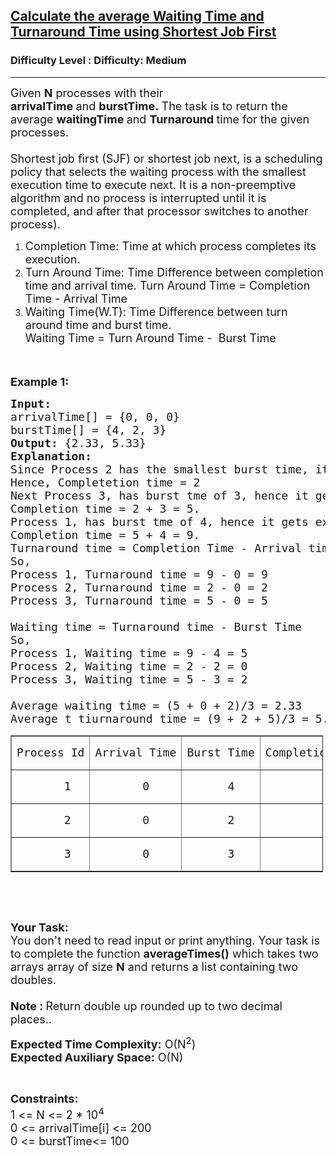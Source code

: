 <h2><a href="https://www.geeksforgeeks.org/problems/calculate-the-average-waiting-time-and-turnaround-time-using-shortest-job-first/1?page=3&difficulty=Medium&status=unsolved,attempted&sprint=94ade6723438d94ecf0c00c3937dad55&sortBy=accuracy">Calculate the average Waiting Time and Turnaround Time using Shortest Job First</a></h2><h3>Difficulty Level : Difficulty: Medium</h3><hr><div class="problems_problem_content__Xm_eO"><p><span style="font-size:18px">Given <strong>N</strong>&nbsp;processes with their <strong>arrivalTime&nbsp;</strong>and&nbsp;<strong>burstTime.&nbsp;</strong>The task is to return&nbsp;the average&nbsp;<strong>waitingTime&nbsp;</strong>and&nbsp;<strong>Turnaround&nbsp;</strong>time for the given processes.<br>
<br>
Shortest job first (SJF) or shortest job next, is a scheduling policy that selects the waiting process with the smallest execution time to execute next. It&nbsp;is a non-preemptive algorithm and no process is interrupted until it is completed, and after that processor switches to another process).</span></p>

<ol>
	<li><span style="font-size:18px">Completion Time: Time at which process completes its execution.</span></li>
	<li><span style="font-size:18px">Turn Around Time: Time Difference between completion time and arrival time. Turn Around Time = Completion Time -&nbsp;Arrival Time</span></li>
	<li><span style="font-size:18px">Waiting Time(W.T): Time Difference between turn around time and burst time.&nbsp;<br>
	Waiting Time = Turn Around Time -&nbsp; Burst Time</span></li>
</ol>

<p><span style="font-size:18px">&nbsp;</span></p>

<p><span style="font-size:18px"><strong>Example 1:</strong></span></p>

<pre><span style="font-size:18px"><strong>Input:</strong>
arrivalTime[] = {0, 0, 0}
burstTime[] = {4, 2, 3}
<strong>Output: </strong>{2.33, 5.33}
<strong>Explanation:</strong> 
Since Process 2 has the smallest burst time, it gets executed first.
Hence, Completetion time = 2
Next Process 3, has burst tme of 3, hence it gets executed. 
Completion time = 2 + 3 = 5.
Process 1, has burst tme of 4, hence it gets executed.
Completion time = 5 + 4 = 9.
Turnaround time = Completion Time - Arrival time
So, 
Process 1, Turnaround time = 9 - 0 = 9
Process 2, Turnaround time = 2 - 0 = 2
Process 3, Turnaround time = 5 - 0 = 5

Waiting time = Turnaround time - Burst Time
So,
Process 1, Waiting time = 9 - 4 = 5
Process 2, Waiting time = 2 - 2 = 0
Process 3, Waiting time = 5 - 3 = 2

Average waiting time = (5 + 0 + 2)/3 = 2.33
Average t tiurnaround time = (9 + 2 + 5)/3 = 5.33
</span></pre>

<table border="1" cellpadding="1" cellspacing="1" style="width:500px">
	<tbody>
		<tr>
			<td>
			<pre><span style="font-size:18px">Process Id</span></pre>
			</td>
			<td>
			<pre><span style="font-size:18px">Arrival Time</span></pre>
			</td>
			<td>
			<pre><span style="font-size:18px">Burst Time</span></pre>
			</td>
			<td>
			<pre><span style="font-size:18px">Completion Time</span></pre>
			</td>
			<td>
			<pre><span style="font-size:18px">Waiting Time</span></pre>
			</td>
			<td>
			<pre><span style="font-size:18px">Turnaround time</span></pre>
			</td>
		</tr>
		<tr>
			<td>
			<pre><span style="font-size:18px">       1</span></pre>
			</td>
			<td>
			<pre><span style="font-size:18px">       0</span></pre>
			</td>
			<td>
			<pre><span style="font-size:18px">      4</span></pre>
			</td>
			<td>
			<pre><span style="font-size:18px">          9</span></pre>
			</td>
			<td>
			<pre><span style="font-size:18px">          5</span></pre>
			</td>
			<td>
			<pre><span style="font-size:18px">          9</span></pre>
			</td>
		</tr>
		<tr>
			<td>
			<pre><span style="font-size:18px">       2</span></pre>
			</td>
			<td>
			<pre><span style="font-size:18px">       0</span></pre>
			</td>
			<td>
			<pre><span style="font-size:18px">      2</span></pre>
			</td>
			<td>
			<pre><span style="font-size:18px">          2</span></pre>
			</td>
			<td>
			<pre><span style="font-size:18px">          0</span></pre>
			</td>
			<td>
			<pre><span style="font-size:18px">          2</span></pre>
			</td>
		</tr>
		<tr>
			<td>
			<pre><span style="font-size:18px">       3</span></pre>
			</td>
			<td>
			<pre><span style="font-size:18px">       0</span></pre>
			</td>
			<td>
			<pre><span style="font-size:18px">      3</span></pre>
			</td>
			<td>
			<pre><span style="font-size:18px">          5</span></pre>
			</td>
			<td>
			<pre><span style="font-size:18px">          2</span></pre>
			</td>
			<td>
			<pre><span style="font-size:18px">          5</span></pre>
			</td>
		</tr>
	</tbody>
</table>

<p>&nbsp;</p>

<p>&nbsp;</p>

<p><span style="font-size:18px"><strong>Your Task:&nbsp;&nbsp;</strong><br>
You don't need to read input or print anything. Your task is to complete the function <strong>averageTimes</strong><strong>()</strong>&nbsp;which takes two arrays array of size <strong>N</strong>&nbsp;and returns a list containing two doubles.<br>
<br>
<strong>Note : </strong>Return double up rounded up to two decimal places..</span></p>

<p><span style="font-size:18px"><strong>Expected Time Complexity:</strong> O(N<sup>2</sup>)<br>
<strong>Expected Auxiliary Space:</strong> O(N)</span></p>

<p>&nbsp;</p>

<p><span style="font-size:18px"><strong>Constraints:</strong><br>
1 &lt;= N &lt;= 2 * 10<sup>4</sup><br>
0 &lt;= arrivalTime[i]&nbsp;&lt;= 200<br>
0 &lt;= burstTime&lt;= 100</span></p>
</div>